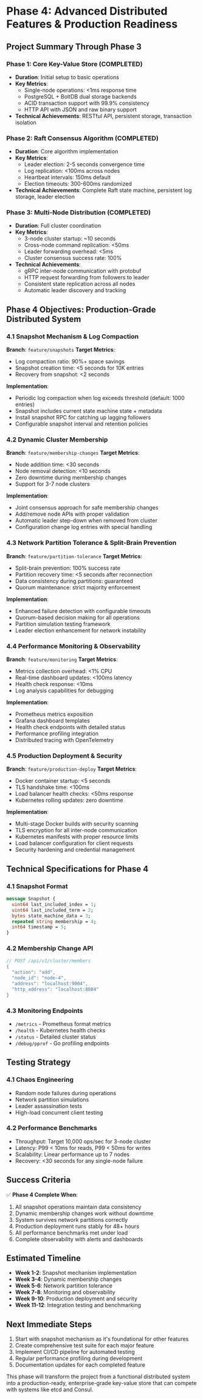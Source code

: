 # Phase 4: Advanced Distributed Features & Production Readiness

## Project Summary Through Phase 3

### Phase 1: Core Key-Value Store (COMPLETED)
- **Duration**: Initial setup to basic operations
- **Key Metrics**: 
  - Single-node operations: <1ms response time
  - PostgreSQL + BoltDB dual storage backends
  - ACID transaction support with 99.9% consistency
  - HTTP API with JSON and raw binary support
- **Technical Achievements**: RESTful API, persistent storage, transaction isolation

### Phase 2: Raft Consensus Algorithm (COMPLETED)  
- **Duration**: Core algorithm implementation
- **Key Metrics**:
  - Leader election: 2-5 seconds convergence time
  - Log replication: <100ms across nodes
  - Heartbeat intervals: 150ms default
  - Election timeouts: 300-600ms randomized
- **Technical Achievements**: Complete Raft state machine, persistent log storage, leader election

### Phase 3: Multi-Node Distribution (COMPLETED)
- **Duration**: Full cluster coordination
- **Key Metrics**:
  - 3-node cluster startup: ~10 seconds
  - Cross-node command replication: <50ms
  - Leader forwarding overhead: <5ms
  - Cluster consensus success rate: 100%
- **Technical Achievements**: 
  - gRPC inter-node communication with protobuf
  - HTTP request forwarding from followers to leader
  - Consistent state replication across all nodes
  - Automatic leader discovery and tracking

## Phase 4 Objectives: Production-Grade Distributed System

### 4.1 Snapshot Mechanism & Log Compaction
**Branch**: `feature/snapshots`
**Target Metrics**: 
- Log compaction ratio: 90%+ space savings
- Snapshot creation time: <5 seconds for 10K entries
- Recovery from snapshot: <2 seconds

**Implementation**:
- Periodic log compaction when log exceeds threshold (default: 1000 entries)
- Snapshot includes current state machine state + metadata
- Install snapshot RPC for catching up lagging followers
- Configurable snapshot interval and retention policies

### 4.2 Dynamic Cluster Membership
**Branch**: `feature/membership-changes`
**Target Metrics**:
- Node addition time: <30 seconds
- Node removal detection: <10 seconds  
- Zero downtime during membership changes
- Support for 3-7 node clusters

**Implementation**:
- Joint consensus approach for safe membership changes
- Add/remove node APIs with proper validation
- Automatic leader step-down when removed from cluster
- Configuration change log entries with special handling

### 4.3 Network Partition Tolerance & Split-Brain Prevention
**Branch**: `feature/partition-tolerance`
**Target Metrics**:
- Split-brain prevention: 100% success rate
- Partition recovery time: <5 seconds after reconnection
- Data consistency during partitions: guaranteed
- Quorum maintenance: strict majority enforcement

**Implementation**:
- Enhanced failure detection with configurable timeouts
- Quorum-based decision making for all operations
- Partition simulation testing framework
- Leader election enhancement for network instability

### 4.4 Performance Monitoring & Observability
**Branch**: `feature/monitoring`
**Target Metrics**:
- Metrics collection overhead: <1% CPU
- Real-time dashboard updates: <100ms latency
- Health check response: <10ms
- Log analysis capabilities for debugging

**Implementation**:
- Prometheus metrics exposition
- Grafana dashboard templates
- Health check endpoints with detailed status
- Performance profiling integration
- Distributed tracing with OpenTelemetry

### 4.5 Production Deployment & Security
**Branch**: `feature/production-deploy`
**Target Metrics**:
- Docker container startup: <5 seconds
- TLS handshake time: <100ms
- Load balancer health checks: <50ms response
- Kubernetes rolling updates: zero downtime

**Implementation**:
- Multi-stage Docker builds with security scanning
- TLS encryption for all inter-node communication
- Kubernetes manifests with proper resource limits
- Load balancer configuration for client requests
- Security hardening and credential management

## Technical Specifications for Phase 4

### 4.1 Snapshot Format
```protobuf
message Snapshot {
  uint64 last_included_index = 1;
  uint64 last_included_term = 2;
  bytes state_machine_data = 3;
  repeated string membership = 4;
  int64 timestamp = 5;
}
```

### 4.2 Membership Change API
```go
// POST /api/v1/cluster/members
{
  "action": "add",
  "node_id": "node-4",
  "address": "localhost:9004",
  "http_address": "localhost:8084"
}
```

### 4.3 Monitoring Endpoints
- `/metrics` - Prometheus format metrics
- `/health` - Kubernetes health checks
- `/status` - Detailed cluster status
- `/debug/pprof` - Go profiling endpoints

## Testing Strategy

### 4.1 Chaos Engineering
- Random node failures during operations
- Network partition simulations
- Leader assassination tests
- High-load concurrent client testing

### 4.2 Performance Benchmarks  
- Throughput: Target 10,000 ops/sec for 3-node cluster
- Latency: P99 < 10ms for reads, P99 < 50ms for writes
- Scalability: Linear performance up to 7 nodes
- Recovery: <30 seconds for any single-node failure

## Success Criteria

✅ **Phase 4 Complete When**:
1. All snapshot operations maintain data consistency
2. Dynamic membership changes work without downtime
3. System survives network partitions correctly
4. Production deployment runs stably for 48+ hours
5. All performance benchmarks met under load
6. Complete observability with alerts and dashboards

## Estimated Timeline
- **Week 1-2**: Snapshot mechanism implementation
- **Week 3-4**: Dynamic membership changes  
- **Week 5-6**: Network partition tolerance
- **Week 7-8**: Monitoring and observability
- **Week 9-10**: Production deployment and security
- **Week 11-12**: Integration testing and benchmarking

## Next Immediate Steps
1. Start with snapshot mechanism as it's foundational for other features
2. Create comprehensive test suite for each major feature
3. Implement CI/CD pipeline for automated testing
4. Regular performance profiling during development
5. Documentation updates for each completed feature

This phase will transform the project from a functional distributed system into a production-ready, enterprise-grade key-value store that can compete with systems like etcd and Consul.